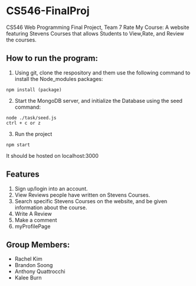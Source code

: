 # CS546-FinalProj
CS546 Web Programming Final Project, Team 7
Rate My Course: A website featuring Stevens Courses that allows Students to View,Rate, and Review the courses. 


## How to run the program:
 1. Using git, clone the respository and them use the following command to install the Node_modules packages:
 ```
 npm install (package)
 ```
 
 2. Start the MongoDB server, and initialize the Database using the seed command:
 ```
 node ./task/seed.js
 ctrl + c or z
 ```
 
 3. Run the project 
 ```
 npm start
 ```
 
 It should be hosted on localhost:3000
 
 ## Features
 1. Sign up/login into an account.
 2. View Reviews people have written on Stevens Courses.
 3. Search specific Stevens Courses on the website, and be given information about the course.
 4. Write A Review
 5. Make a comment
 7. myProfilePage 
 
 
 ## Group Members:
 - Rachel Kim 
 - Brandon Soong
 - Anthony Quattrocchi
 - Kalee Burn
